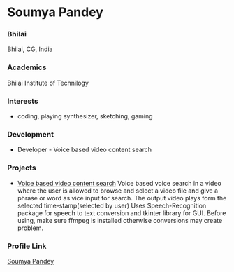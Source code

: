 # Soumya Pandey

### Bhilai

Bhilai, CG, India

### Academics

Bhilai Institute of Technilogy

### Interests

- coding, playing synthesizer, sketching, gaming

### Development

- Developer - Voice based video content search

### Projects

- [Voice based video content search](https://github.com/100mya/voice-based-voice-search) Voice based voice search in a video where the user is allowed to browse and select a video file and give a phrase or word as vice input for search. The output video plays form the selected time-stamp(selected by user) Uses Speech-Recognition package for speech to text conversion and tkinter library for GUI. Before using, make sure ffmpeg is installed otherwise conversions may create problem.

### Profile Link

[Soumya Pandey](https://github.com/100mya)
